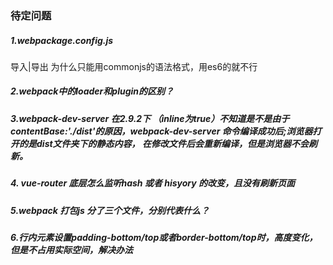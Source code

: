 ### 待定问题

##### 1.webpackage.config.js 

导入|导出 为什么只能用commonjs的语法格式，用es6的就不行



##### 2.webpack中的loader和plugin的区别？

##### 3.webpack-dev-server 在2.9.2下 （inline为true）不知道是不是由于contentBase:'./dist'的原因，webpack-dev-server 命令编译成功后;浏览器打开的是dist文件夹下的静态内容， 在修改文件后会重新编译，但是浏览器不会刷新。

##### 4. vue-router 底层怎么监听hash 或者 hisyory 的改变，且没有刷新页面

##### 5.webpack 打包js 分了三个文件，分别代表什么？

##### 6.行内元素设置padding-bottom/top或者border-bottom/top时，高度变化，但是不占用实际空间，解决办法